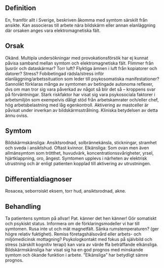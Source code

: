 ## Definition

En, framför allt i Sverige, beskriven åkomma med symtom särskilt från ansikte. Kan associeras till arbete nära bildskärm eller annan elanläggning där orsaken anges vara elektromagnetiska fält.

## Orsak

Okänd. Multipla undersökningar med provokationsförsök har ej kunnat påvisa samband mellan symtom och elektromagnetiska fält. Flimmer från ljusrör och dataskärmar? Torr luft? Flyktiga ämnen i luft från kopiatorer och datorer? Stress? Fobibetingad rädsla/stress inför elanläggning/arbetssituation som leder till psykosomatiska manifestationer?
Sannolikt förklaras många av symtomen av betingade autonoma reflexer, dvs om man tror sig vara påverkad av något så blir det så – kroppens svar på förväntningar. Stark riskfaktor har visat sig vara psykosociala faktorer i arbetsmiljön som exempelvis dåligt stöd från arbetskamrater och/eller chef, hög arbetsbelastning med låg egenkontroll.
Aktivering av mastceller är påvisat under inverkan av bildskärmsstrålning. Kliniska betydelsen av detta ännu oviss.

## Symtom

Bildskärmskänsliga: Ansiktsrodnad, solbrännekänsla, stickningar, stramhet och sveda i ansiktshud. Oftast kvinnor. Elkänsliga: Som ovan men även allmänsymtom som trötthet, huvudvärk, koncentrationssvårigheter, yrsel, hjärtklappning, oro, ångest. Symtomen upplevs i närheten av elektrisk utrustning och är enligt patienten kopplad till aktivering av utrustningen.

## Differentialdiagnoser

Rosacea, seborroiskt eksem, torr hud, ansiktsrodnad, akne.

## Behandling

Ta patientens symtom på allvar! Pat. känner det hen känner! Gör somatiskt och psykiskt status. Informera om de förklaringsmodeller vi har till symtomen. Rusa inte ut och mät magnetfält. Sänka rumstemperaturen? (ger högre relativ fuktighet). Remiss företagshälsovård eller arbets- och miljömedicinsk mottagning?
Psykologkontakt med fokus på självbild och stress (särskilt kognitiv terapi) kan vara av värde ffa beträffande elkänsliga. Bildskärmskänsliga har visat sig ha en god prognos med minskande symtom och ökande funktion i arbete. ”Elkänsliga” har betydligt sämre prognos.

